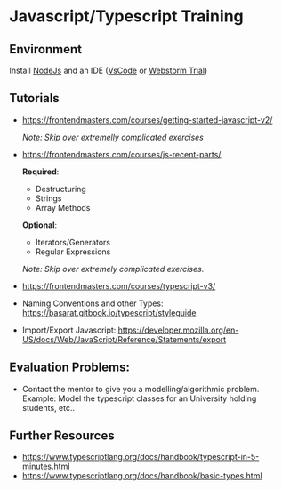 # Javascript/Typescript Training

## Environment
Install [NodeJs](https://nodejs.org/en/) and an IDE ([VsCode](https://code.visualstudio.com/download) or [Webstorm Trial](https://www.jetbrains.com/webstorm/download/))

## Tutorials
- https://frontendmasters.com/courses/getting-started-javascript-v2/

  *Note: Skip over extremelly complicated exercises*
- https://frontendmasters.com/courses/js-recent-parts/

  **Required**:
  - Destructuring
  - Strings
  - Array Methods

  **Optional**:
  - Iterators/Generators
  - Regular Expressions

  *Note: Skip over extremely complicated exercises*.
- https://frontendmasters.com/courses/typescript-v3/
- Naming Conventions and other Types: https://basarat.gitbook.io/typescript/styleguide
- Import/Export Javascript: https://developer.mozilla.org/en-US/docs/Web/JavaScript/Reference/Statements/export

## Evaluation Problems:

- Contact the mentor to give you a modelling/algorithmic problem. Example: Model the typescript classes for an University holding students, etc..

## Further Resources
- https://www.typescriptlang.org/docs/handbook/typescript-in-5-minutes.html
- https://www.typescriptlang.org/docs/handbook/basic-types.html
